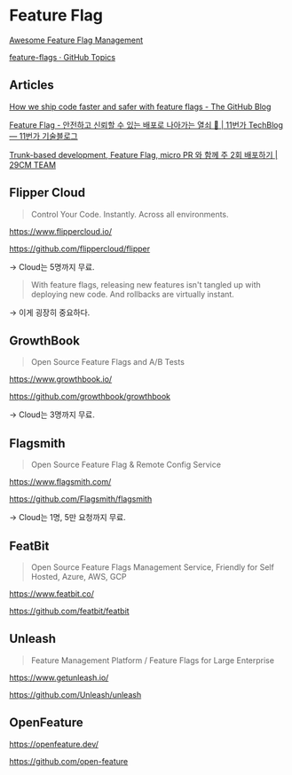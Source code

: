 # Feature Flag

[Awesome Feature Flag Management](https://github.com/andrewdmaclean/awesome-feature-flag-management)

[feature-flags · GitHub Topics](https://github.com/topics/feature-flags)

## Articles

[How we ship code faster and safer with feature flags - The GitHub Blog](https://github.blog/engineering/infrastructure/ship-code-faster-safer-feature-flags/)

[Feature Flag - 안전하고 신뢰할 수 있는 배포로 나아가는 열쇠 🔑 | 11번가 TechBlog — 11번가 기술블로그](https://11st-tech.github.io/2023/11/07/openfeature/)

[Trunk-based development, Feature Flag, micro PR 와 함께 주 2회 배포하기 | 29CM TEAM](https://bit.ly/3BUoxSL)

## Flipper Cloud

> Control Your Code. Instantly. Across all environments.

<https://www.flippercloud.io/>

<https://github.com/flippercloud/flipper>

→ Cloud는 5명까지 무료.

> With feature flags, releasing new features isn't tangled up with deploying
> new code. And rollbacks are virtually instant.

→ 이게 굉장히 중요하다.

## GrowthBook

> Open Source Feature Flags and A/B Tests

<https://www.growthbook.io/>

<https://github.com/growthbook/growthbook>

→ Cloud는 3명까지 무료.

## Flagsmith

> Open Source Feature Flag & Remote Config Service

<https://www.flagsmith.com/>

<https://github.com/Flagsmith/flagsmith>

→ Cloud는 1명, 5만 요청까지 무료.

## FeatBit

> Open Source Feature Flags Management Service, Friendly for Self Hosted, Azure, AWS, GCP

<https://www.featbit.co/>

<https://github.com/featbit/featbit>

## Unleash

> Feature Management Platform / Feature Flags for Large Enterprise

<https://www.getunleash.io/>

<https://github.com/Unleash/unleash>

## OpenFeature

<https://openfeature.dev/>

<https://github.com/open-feature>
